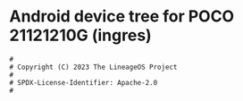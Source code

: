 # Android device tree for POCO 21121210G (ingres)

```
#
# Copyright (C) 2023 The LineageOS Project
#
# SPDX-License-Identifier: Apache-2.0
#
```
